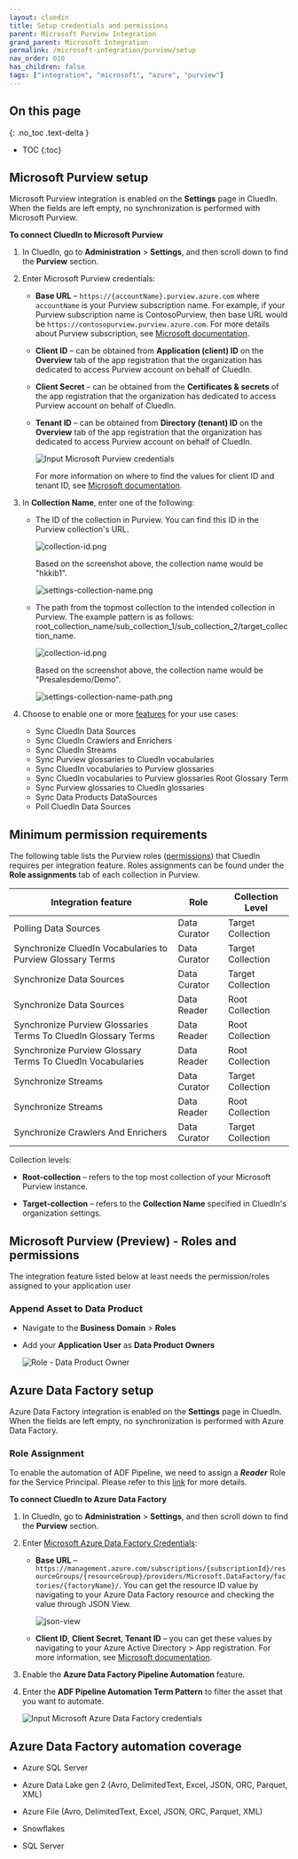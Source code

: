 ```yaml
---
layout: cluedin
title: Setup credentials and permissions
parent: Microsoft Purview Integration
grand_parent: Microsoft Integration
permalink: /microsoft-integration/purview/setup
nav_order: 010
has_children: false
tags: ["integration", "microsoft", "azure", "purview"]
---
```

## On this page
{: .no_toc .text-delta }
- TOC
{:toc}

## Microsoft Purview setup

Microsoft Purview integration is enabled on the **Settings** page in CluedIn. When the fields are left empty, no synchronization is performed with Microsoft Purview.

**To connect CluedIn to Microsoft Purview**

1. In CluedIn, go to **Administration** > **Settings**, and then scroll down to find the **Purview** section.

1. Enter Microsoft Purview credentials:

    - **Base URL** – `https://{accountName}.purview.azure.com` where `accountName` is your Purview subscription name. For example, if your Purview subscription name is ContosoPurview, then base URL would be `https://contosopurview.purview.azure.com`. For more details about Purview subscription, see [Microsoft documentation](https://docs.microsoft.com/en-us/azure/purview/create-catalog-portal#open-the-microsoft-purview-governance-portal).
    
    - **Client ID** – can be obtained from **Application (client) ID** on the **Overview** tab of the app registration that the organization has dedicated to access Purview account on behalf of CluedIn.
    
    - **Client Secret** – can be obtained from the **Certificates & secrets** of the app registration that the organization has dedicated to access Purview account on behalf of CluedIn.
    
    - **Tenant ID** – can be obtained from **Directory (tenant) ID** on the **Overview** tab of the app registration that the organization has dedicated to access Purview account on behalf of CluedIn.

        ![Input Microsoft Purview credentials](./media/settings.png)

        For more information on where to find the values for client ID and tenant ID, see [Microsoft documentation](https://learn.microsoft.com/en-us/entra/identity-platform/quickstart-register-app#register-an-application).

2. In **Collection Name**, enter one of the following:

    - The ID of the collection in Purview. You can find this ID in the Purview collection's URL.

        ![collection-id.png](./media/collection-id.png)

        Based on the screenshot above, the collection name would be "hkkib1".

        ![settings-collection-name.png](./media/settings-collection-name.png)

    - The path from the topmost collection to the intended collection in Purview. The example pattern is as follows: root_collection_name/sub_collection_1/sub_collection_2/target_collection_name.

        ![collection-id.png](./media/settings-collection-name-purview.png)
    
        Based on the screenshot above, the collection name would be "Presalesdemo/Demo".

        ![settings-collection-name-path.png](./media/settings-collection-name-path.png)
     
3. Choose to enable one or more [features](/microsoft-integration/purview/introduction) for your use cases:

    - Sync CluedIn Data Sources
    - Sync CluedIn Crawlers and Enrichers
    - Sync CluedIn Streams
    - Sync Purview glossaries to CluedIn vocabularies
    - Sync CluedIn vocabularies to Purview glossaries
    - Sync CluedIn vocabularies to Purview glossaries Root Glossary Term
    - Sync Purview glossaries to CluedIn glossaries
    - Sync Data Products DataSources
    - Poll CluedIn Data Sources

## Minimum permission requirements

The following table lists the Purview roles ([permissions](https://learn.microsoft.com/en-us/azure/purview/catalog-permissions)) that CluedIn requires per integration feature. Roles assignments can be found under the **Role assignments** tab of each collection in Purview.

| Integration feature | Role | Collection Level |
| ---- | ------ | ------- |
| Polling Data Sources | Data Curator | Target Collection |
| Synchronize CluedIn Vocabularies to Purview Glossary Terms | Data Curator | Target Collection |
| Synchronize Data Sources | Data Curator | Target Collection |
| Synchronize Data Sources | Data Reader | Root Collection |
| Synchronize Purview Glossaries Terms To CluedIn Glossary Terms | Data Reader | Root Collection |
| Synchronize Purview Glossary Terms To CluedIn Vocabularies | Data Reader | Root Collection |
| Synchronize Streams | Data Curator | Target Collection |
| Synchronize Streams | Data Reader | Root Collection |
| Synchronize Crawlers And Enrichers | Data Curator | Target Collection |

Collection levels:

- **Root-collection** – refers to the top most collection of your Microsoft Purview instance.

- **Target-collection** – refers to the **Collection Name** specified in CluedIn's organization settings.

## Microsoft Purview (Preview) - Roles and permissions

The integration feature listed below at least needs the permission/roles assigned to your application user 

### Append Asset to Data Product

- Navigate to the **Business Domain** > **Roles**

- Add your **Application User** as **Data Product Owners**
  
  ![Role - Data Product Owner](./media/role-data-product-owner.png)

## Azure Data Factory setup

Azure Data Factory integration is enabled on the **Settings** page in CluedIn. When the fields are left empty, no synchronization is performed with Azure Data Factory.

### Role Assignment

To enable the automation of ADF Pipeline, we need to assign a _**Reader**_ Role for the Service Principal. Please refer to this [link](https://learn.microsoft.com/en-us/purview/troubleshoot-connections) for more details.

**To connect CluedIn to Azure Data Factory**

1. In CluedIn, go to **Administration** > **Settings**, and then scroll down to find the **Purview** section.

1. Enter [Microsoft Azure Data Factory Credentials](https://learn.microsoft.com/en-us/azure/data-factory/quickstart-create-data-factory):

    - **Base URL** – `https://management.azure.com/subscriptions/{subscriptionId}/resourceGroups/{resourceGroup}/providers/Microsoft.DataFactory/factories/{factoryName}/`. You can get the resource ID value by navigating to your Azure Data Factory resource and checking the value through JSON View.

        ![json-view](./media/json-view.png)
    
    - **Client ID**, **Client Secret**, **Tenant ID** – you can get these values by navigating to your Azure Active Directory > App registration. For more information, see [Microsoft documentation](https://learn.microsoft.com/en-us/power-apps/developer/data-platform/walkthrough-register-app-azure-active-directory).

1. Enable the **Azure Data Factory Pipeline Automation** feature.

1. Enter the **ADF Pipeline Automation Term Pattern** to filter the asset that you want to automate.

    ![Input Microsoft Azure Data Factory credentials](./media/adf_settings2.png)

## Azure Data Factory automation coverage

- Azure SQL Server

- Azure Data Lake gen 2 (Avro, DelimitedText, Excel, JSON, ORC, Parquet, XML)

- Azure File (Avro, DelimitedText, Excel, JSON, ORC, Parquet, XML)

- Snowflakes

- SQL Server